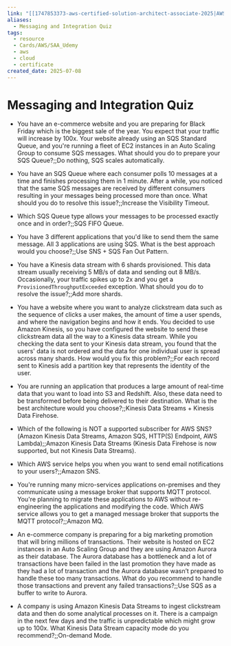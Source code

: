 ```yaml
---
link: "[[1747853373-aws-certified-solution-architect-associate-2025|AWS Certified Solution Architect Associate 2025]]"
aliases:
  - Messaging and Integration Quiz
tags:
  - resource
  - Cards/AWS/SAA_Udemy
  - aws
  - cloud
  - certificate
created_date: 2025-07-08
---
```

# Messaging and Integration Quiz
- You have an e-commerce website and you are preparing for Black Friday which is the biggest sale of the year. You expect that your traffic will increase by 100x. Your website already using an SQS Standard Queue, and you're running a fleet of EC2 instances in an Auto Scaling Group to consume SQS messages. What should you do to prepare your SQS Queue?;;Do nothing, SQS scales automatically.
<!--SR:!2025-09-01,38,290-->
- You have an SQS Queue where each consumer polls 10 messages at a time and finishes processing them in 1 minute. After a while, you noticed that the same SQS messages are received by different consumers resulting in your messages being processed more than once. What should you do to resolve this issue?;;Increase the Visibility Timeout.
<!--SR:!2025-10-05,65,310-->
- Which SQS Queue type allows your messages to be processed exactly once and in order?;;SQS FIFO Queue.
<!--SR:!2025-09-25,57,310-->
- You have 3 different applications that you'd like to send them the same message. All 3 applications are using SQS. What is the best approach would you choose?;;Use SNS + SQS Fan Out Pattern.
<!--SR:!2025-09-09,43,290-->
- You have a Kinesis data stream with 6 shards provisioned. This data stream usually receiving 5 MB/s of data and sending out 8 MB/s. Occasionally, your traffic spikes up to 2x and you get a `ProvisionedThroughputExceeded` exception. What should you do to resolve the issue?;;Add more shards.
<!--SR:!2025-10-03,64,310-->
- You have a website where you want to analyze clickstream data such as the sequence of clicks a user makes, the amount of time a user spends, and where the navigation begins and how it ends. You decided to use Amazon Kinesis, so you have configured the website to send these clickstream data all the way to a Kinesis data stream. While you checking the data sent to your Kinesis data stream, you found that the users' data is not ordered and the data for one individual user is spread across many shards. How would you fix this problem?;;For each record sent to Kinesis add a partition key that represents the identity of the user.
<!--SR:!2025-09-30,62,310-->
- You are running an application that produces a large amount of real-time data that you want to load into S3 and Redshift. Also, these data need to be transformed before being delivered to their destination. What is the best architecture would you choose?;;Kinesis Data Streams + Kinesis Data Firehose.
<!--SR:!2025-08-15,18,270-->
- Which of the following is NOT a supported subscriber for AWS SNS?(Amazon Kinesis Data Streams, Amazon SQS, HTTP(S) Endpoint, AWS Lambda);;Amazon Kinesis Data Streams (Kinesis Data Firehose is now supported, but not Kinesis Data Streams).
<!--SR:!2025-08-09,8,270-->
- Which AWS service helps you when you want to send email notifications to your users?;;Amazon SNS.
<!--SR:!2025-10-06,66,310-->
- You're running many micro-services applications on-premises and they communicate using a message broker that supports MQTT protocol. You're planning to migrate these applications to AWS without re-engineering the applications and modifying the code. Which AWS service allows you to get a managed message broker that supports the MQTT protocol?;;Amazon MQ.
<!--SR:!2025-09-29,60,310-->
- An e-commerce company is preparing for a big marketing promotion that will bring millions of transactions. Their website is hosted on EC2 instances in an Auto Scaling Group and they are using Amazon Aurora as their database. The Aurora database has a bottleneck and a lot of transactions have been failed in the last promotion they have made as they had a lot of transaction and the Aurora database wasn’t prepared to handle these too many transactions. What do you recommend to handle those transactions and prevent any failed transactions?;;Use SQS as a buffer to write to Aurora.
<!--SR:!2025-08-07,15,250-->
- A company is using Amazon Kinesis Data Streams to ingest clickstream data and then do some analytical processes on it. There is a campaign in the next few days and the traffic is unpredictable which might grow up to 100x. What Kinesis Data Stream capacity mode do you recommend?;;On-demand Mode.
<!--SR:!2025-10-04,65,310-->


